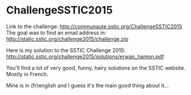 # ChallengeSSTIC2015

Link to the challenge: http://communaute.sstic.org/ChallengeSSTIC2015
The goal was to find an email address in: http://static.sstic.org/challenge2015/challenge.zip

Here is my solution to the SSTIC Challenge 2015: http://static.sstic.org/challenge2015/solutions/erwan_hamon.pdf

You'll find a lot of very good, funny, hairy solutions on the SSTIC website. Mostly in French.

Mine is in (fr)english and I guess it's the main good thing about it...


